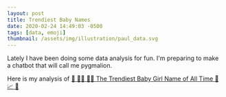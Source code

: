 ```yaml
---
layout: post
title: Trendiest Baby Names
date: 2020-02-24 14:49:03 -0500
tags: [data, emoji]
thumbnail: /assets/img/illustration/paul_data.svg
---
```


Lately I have been doing some data analysis for fun. I'm preparing to make a chatbot that will call me pygmalion.

Here is my analysis of [👶 👶🏽 👶🏿 The Trendiest Baby Girl Name of All Time 🐣 📈 🌹](https://www.kaggle.com/alfovo/the-trendiest-baby-girl-names)

